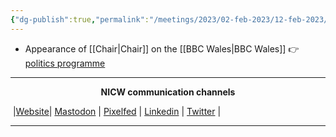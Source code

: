 ```yaml
---
{"dg-publish":true,"permalink":"/meetings/2023/02-feb-2023/12-feb-2023/"}
---
```



- Appearance of [[Chair\|Chair]] on the [[BBC Wales\|BBC Wales]] 👉 [politics programme](https://nationalinfrastructurecommission.wales/media/)

***
<p style="text-align: center;font-weight:bold";>NICW communication channels</p>

󠁧 |[Website](https://nationalinfrastructurecommission.wales)| [Mastodon](https://toot.wales/@NICW) | [Pixelfed](https://pix.toot.wales/NICW) | [Linkedin](https://www.linkedin.com/company/26268509/) | [Twitter](https://twitter.com/InfraCommCymru) |
***


